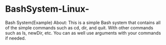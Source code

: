 # BashSystem-Linux-
Bash System(Example)
About: This is a simple Bash system that contains all of the simple commands such as cd, dir, and quit. With other commands such as ls, newDir, etc.
You can as well use arguments with your commands if needed.
